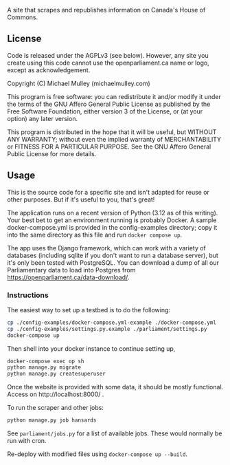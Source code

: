 A site that scrapes and republishes information on Canada's House of Commons.

## License

Code is released under the AGPLv3 (see below). However, any site you create
using this code cannot use the openparliament.ca name or logo, except as
acknowledgement.

Copyright (C) Michael Mulley (michaelmulley.com)

This program is free software: you can redistribute it and/or modify
it under the terms of the GNU Affero General Public License as
published by the Free Software Foundation, either version 3 of the
License, or (at your option) any later version.

This program is distributed in the hope that it will be useful,
but WITHOUT ANY WARRANTY; without even the implied warranty of
MERCHANTABILITY or FITNESS FOR A PARTICULAR PURPOSE.  See the
GNU Affero General Public License for more details.

## Usage

This is the source code for a specific site and isn't adapted for reuse or
other purposes. But if it's useful to you, that's great!

The application runs on a recent version of Python (3.12 as of this writing).
Your best bet to get an environment running is probably Docker. A sample
docker-compose.yml is provided in the config-examples directory; copy it into the
same directory as this file and run `docker compose up`.

The app uses the Django framework, which can work with a variety of databases
(including sqlite if you don't want to run a database server), but it's only been
tested with PostgreSQL. You can download a dump of all our Parliamentary data to
load into Postgres from <https://openparliament.ca/data-download/>.

### Instructions
The easiest way to set up a testbed is to do the following:
```sh
cp ./config-examples/docker-compose.yml-example ./docker-compose.yml
cp ./config-examples/settings.py.example ./parliament/settings.py
docker-compose up
```

Then shell into your docker instance to continue setting up,
```sh
docker-compose exec op sh
python manage.py migrate
python manage.py createsuperuser
```

Once the website is provided with some data, it should be mostly functional. Access on http://localhost:8000/ .

To run the scraper and other jobs:
```sh
python manage.py job hansards
```
See `parliament/jobs.py` for a list of available jobs. These would normally be run with cron.

Re-deploy with modified files using `docker-compose up --build`.
